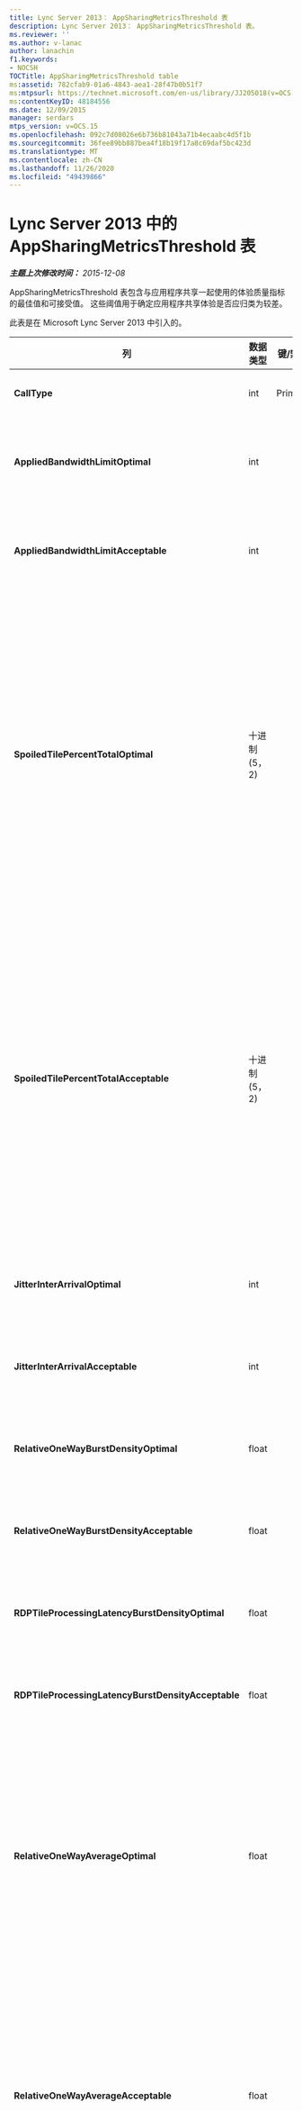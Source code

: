 ```yaml
---
title: Lync Server 2013： AppSharingMetricsThreshold 表
description: Lync Server 2013： AppSharingMetricsThreshold 表。
ms.reviewer: ''
ms.author: v-lanac
author: lanachin
f1.keywords:
- NOCSH
TOCTitle: AppSharingMetricsThreshold table
ms:assetid: 782cfab9-01a6-4843-aea1-28f47b0b51f7
ms:mtpsurl: https://technet.microsoft.com/en-us/library/JJ205018(v=OCS.15)
ms:contentKeyID: 48184556
ms.date: 12/09/2015
manager: serdars
mtps_version: v=OCS.15
ms.openlocfilehash: 092c7d08026e6b736b81043a71b4ecaabc4d5f1b
ms.sourcegitcommit: 36fee89bb887bea4f18b19f17a8c69daf5bc423d
ms.translationtype: MT
ms.contentlocale: zh-CN
ms.lasthandoff: 11/26/2020
ms.locfileid: "49439866"
---
```

# <a name="appsharingmetricsthreshold-table-in-lync-server-2013"></a>Lync Server 2013 中的 AppSharingMetricsThreshold 表

<div data-xmlns="http://www.w3.org/1999/xhtml">

<div class="topic" data-xmlns="http://www.w3.org/1999/xhtml" data-msxsl="urn:schemas-microsoft-com:xslt" data-cs="https://msdn.microsoft.com/">

<div data-asp="https://msdn2.microsoft.com/asp">



</div>

<div id="mainSection">

<div id="mainBody">

<span> </span>

_**主题上次修改时间：** 2015-12-08_

AppSharingMetricsThreshold 表包含与应用程序共享一起使用的体验质量指标的最佳值和可接受值。 这些阈值用于确定应用程序共享体验是否应归类为较差。

此表是在 Microsoft Lync Server 2013 中引入的。


<table>
<colgroup>
<col style="width: 25%" />
<col style="width: 25%" />
<col style="width: 25%" />
<col style="width: 25%" />
</colgroup>
<thead>
<tr class="header">
<th><strong>列</strong></th>
<th><strong>数据类型</strong></th>
<th><strong>键/索引</strong></th>
<th><strong>Details</strong></th>
</tr>
</thead>
<tbody>
<tr class="odd">
<td><p><strong>CallType</strong></p></td>
<td><p>int</p></td>
<td><p>Primary</p></td>
<td><p>所发出通话的类型。</p></td>
</tr>
<tr class="even">
<td><p><strong>AppliedBandwidthLimitOptimal</strong></p></td>
<td><p>int</p></td>
<td></td>
<td><p>应用程序共享的最佳带宽限制。 默认值为1000000。</p></td>
</tr>
<tr class="odd">
<td><p><strong>AppliedBandwidthLimitAcceptable</strong></p></td>
<td><p>int</p></td>
<td></td>
<td><p>应用程序共享的可接受带宽限制。 默认值为500000。</p></td>
</tr>
<tr class="even">
<td><p><strong>SpoiledTilePercentTotalOptimal</strong></p></td>
<td><p>十进制 (5，2) </p></td>
<td></td>
<td><p>用于对应用程序共享质量进行分类的 "损坏" 图块的最佳百分比费率。 此值表示来自共享者的未到达查看者的内容百分比。 当共享者从图形源或 ASMCU 中丢弃磁贴时，可能会放弃内容 (或损坏) 从共享内容中丢弃磁贴。 默认值为11%。</p></td>
</tr>
<tr class="odd">
<td><p><strong>SpoiledTilePercentTotalAcceptable</strong></p></td>
<td><p>十进制 (5，2) </p></td>
<td></td>
<td><p>用于对应用程序共享质量进行分类的 "损坏" 图块的 cceptable 百分比费率。 此值表示来自共享者的未到达查看者的内容百分比。 当共享者从图形源或 ASMCU 中丢弃磁贴时，可能会放弃内容 (或损坏) 从共享内容中丢弃磁贴。 默认值为36%。</p></td>
</tr>
<tr class="even">
<td><p><strong>JitterInterArrivalOptimal</strong></p></td>
<td><p>int</p></td>
<td></td>
<td><p>Microsoft Lync Server 2013 中不使用此列。</p></td>
</tr>
<tr class="odd">
<td><p><strong>JitterInterArrivalAcceptable</strong></p></td>
<td><p>int</p></td>
<td></td>
<td><p>Microsoft Lync Server 2013 中不使用此列。</p></td>
</tr>
<tr class="even">
<td><p><strong>RelativeOneWayBurstDensityOptimal</strong></p></td>
<td><p>float</p></td>
<td></td>
<td><p>Microsoft Lync Server 2013 中不使用此列。</p></td>
</tr>
<tr class="odd">
<td><p><strong>RelativeOneWayBurstDensityAcceptable</strong></p></td>
<td><p>float</p></td>
<td></td>
<td><p>Microsoft Lync Server 2013 中不使用此列。</p></td>
</tr>
<tr class="even">
<td><p><strong>RDPTileProcessingLatencyBurstDensityOptimal</strong></p></td>
<td><p>float</p></td>
<td></td>
<td><p>Microsoft Lync Server 2013 中不使用此列。</p></td>
</tr>
<tr class="odd">
<td><p><strong>RDPTileProcessingLatencyBurstDensityAcceptable</strong></p></td>
<td><p>float</p></td>
<td></td>
<td><p>Microsoft Lync Server 2013 中不使用此列。</p></td>
</tr>
<tr class="even">
<td><p><strong>RelativeOneWayAverageOptimal</strong></p></td>
<td><p>float</p></td>
<td></td>
<td><p>应用程序共享中涉及的两个媒体终结点之间的相对单向延迟的最佳值。 这是单跃点延迟度量。 默认值为1.0 秒。</p>
<p>在 Microsoft Lync Server 2013 中引入了该列。</p></td>
</tr>
<tr class="odd">
<td><p><strong>RelativeOneWayAverageAcceptable</strong></p></td>
<td><p>float</p></td>
<td></td>
<td><p>应用程序共享中涉及的两个媒体终结点之间的相对单向延迟的最佳值。 这是单跃点延迟度量。 默认值为1.75 秒。</p>
<p>在 Microsoft Lync Server 2013 中引入了该列。</p></td>
</tr>
<tr class="even">
<td><p><strong>RDPTileProcessingLatencyAverageOptimal</strong></p></td>
<td><p>float</p></td>
<td></td>
<td><p>在查看会话期间作为会议服务器中的平均 RDP 磁贴处理延迟的最佳值。 滞后时间是在 (服务器上根据) 方案对启动帧进行编码的时间之间的时间差，并且在查看器上对同一开始帧进行解码。</p>
<p>高平均值反映了查看体验中的延迟较长。 过载的会议服务器可能会遇到更长的平均延迟。 默认值为200ms。</p>
<p>在 Microsoft Lync Server 2013 中引入了该列。</p></td>
</tr>
<tr class="odd">
<td><p><strong>RDPTileProcessingLatencyAverageAcceptable</strong></p></td>
<td><p>float</p></td>
<td></td>
<td><p>在查看会话期间作为会议服务器中的平均 RDP 磁贴处理延迟的可接受值。 滞后时间是在 (服务器上根据) 方案对启动帧进行编码的时间之间的时间差，并且在查看器上对同一开始帧进行解码。</p>
<p>高平均值反映了查看体验中的延迟较长。 过载的会议服务器可能会遇到更长的平均延迟。 默认值为200ms。</p>
<p>在 Microsoft Lync Server 2013 中引入了该列。</p></td>
</tr>
</tbody>
</table>


</div>

<span> </span>

</div>

</div>

</div>

